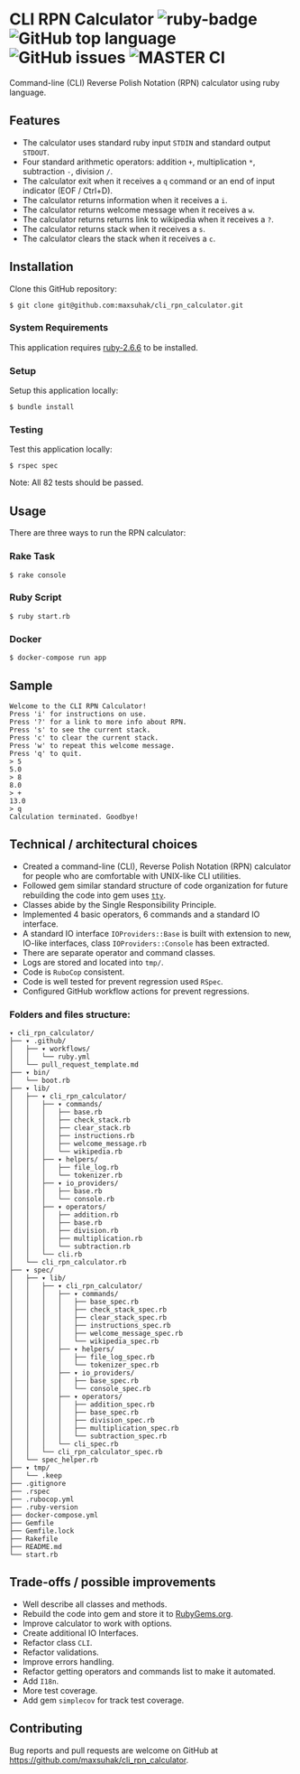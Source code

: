 CLI RPN Calculator <img src="https://img.shields.io/badge/ruby%20-v2.6.6-brightgreen.svg" title="ruby-badge"> <img alt="GitHub top language" src="https://img.shields.io/github/languages/top/maxsuhak/cli_rpn_calculator"> <img alt="GitHub issues" src="https://img.shields.io/github/issues/maxsuhak/cli_rpn_calculator"> ![MASTER CI](https://github.com/maxsuhak/cli_rpn_calculator/workflows/CI/badge.svg?branch=master)
===================

Command-line (CLI) Reverse Polish Notation (RPN) calculator using ruby language.

## Features

* The calculator uses standard ruby input `STDIN` and standard output `STDOUT`.
* Four standard arithmetic operators: addition `+`, multiplication `*`, subtraction `-`, division `/`.
* The calculator exit when it receives a `q` command or an end of input indicator (EOF / Ctrl+D).
* The calculator returns information when it receives a `i`.
* The calculator returns welcome message when it receives a `w`.
* The calculator returns returns link to wikipedia when it receives a `?`.
* The calculator returns stack when it receives a `s`.
* The calculator clears the stack when it receives a `c`.

## Installation

Clone this GitHub repository:

```
$ git clone git@github.com:maxsuhak/cli_rpn_calculator.git
```

### System Requirements

This application requires [ruby-2.6.6](https://www.ruby-lang.org/en/news/2020/03/31/ruby-2-6-6-released/) to be installed.

### Setup

Setup this application locally:

```
$ bundle install
```

### Testing

Test this application locally:

```
$ rspec spec
```

Note: All 82 tests should be passed.

## Usage

There are three ways to run the RPN calculator:

### Rake Task

```
$ rake console
```

### Ruby Script

```
$ ruby start.rb
```

### Docker

```
$ docker-compose run app
```

## Sample

```
Welcome to the CLI RPN Calculator!
Press 'i' for instructions on use.
Press '?' for a link to more info about RPN.
Press 's' to see the current stack.
Press 'c' to clear the current stack.
Press 'w' to repeat this welcome message.
Press 'q' to quit.
> 5
5.0
> 8
8.0
> +
13.0
> q
Calculation terminated. Goodbye!
```

## Technical / architectural choices

* Created a command-line (CLI), Reverse Polish Notation (RPN) calculator for people who are comfortable with UNIX-like CLI utilities.
* Followed gem similar standard structure of code organization for future rebuilding the code into gem uses [`tty`](https://github.com/piotrmurach/tty).
* Classes abide by the Single Responsibility Principle.
* Implemented 4 basic operators, 6 commands and a standard IO interface.
* A standard IO interface `IOProviders::Base` is built with extension to new, IO-like interfaces, class `IOProviders::Console` has been extracted.
* There are separate operator and command classes.
* Logs are stored and located into `tmp/`.
* Code is `RuboCop` consistent.
* Code is well tested for prevent regression used `RSpec`.
* Configured GitHub workflow actions for prevent regressions.

### Folders and files structure:

```
▾ cli_rpn_calculator/
├── ▾ .github/
│   ├── ▾ workflows/
│   │   └── ruby.yml
│   └── pull_request_template.md
├── ▾ bin/
│   └── boot.rb
├── ▾ lib/
│   ├── ▾ cli_rpn_calculator/
│   │   ├── ▾ commands/
│   │   │   ├── base.rb
│   │   │   ├── check_stack.rb
│   │   │   ├── clear_stack.rb
│   │   │   ├── instructions.rb
│   │   │   ├── welcome_message.rb
│   │   │   └── wikipedia.rb
│   │   ├── ▾ helpers/
│   │   │   ├── file_log.rb
│   │   │   └── tokenizer.rb
│   │   ├── ▾ io_providers/
│   │   │   ├── base.rb
│   │   │   └── console.rb
│   │   ├── ▾ operators/
│   │   │   ├── addition.rb
│   │   │   ├── base.rb
│   │   │   ├── division.rb
│   │   │   ├── multiplication.rb
│   │   │   └── subtraction.rb
│   │   └── cli.rb
│   └── cli_rpn_calculator.rb
├── ▾ spec/
│   ├── ▾ lib/
│   │   ├── ▾ cli_rpn_calculator/
│   │   │   ├── ▾ commands/
│   │   │   │   ├── base_spec.rb
│   │   │   │   ├── check_stack_spec.rb
│   │   │   │   ├── clear_stack_spec.rb
│   │   │   │   ├── instructions_spec.rb
│   │   │   │   ├── welcome_message_spec.rb
│   │   │   │   └── wikipedia_spec.rb
│   │   │   ├── ▾ helpers/
│   │   │   │   ├── file_log_spec.rb
│   │   │   │   └── tokenizer_spec.rb
│   │   │   ├── ▾ io_providers/
│   │   │   │   ├── base_spec.rb
│   │   │   │   └── console_spec.rb
│   │   │   ├── ▾ operators/
│   │   │   │   ├── addition_spec.rb
│   │   │   │   ├── base_spec.rb
│   │   │   │   ├── division_spec.rb
│   │   │   │   ├── multiplication_spec.rb
│   │   │   │   └── subtraction_spec.rb
│   │   │   └── cli_spec.rb
│   │   └── cli_rpn_calculator_spec.rb
│   └── spec_helper.rb
├── ▾ tmp/
│   └── .keep
├── .gitignore
├── .rspec
├── .rubocop.yml
├── .ruby-version
├── docker-compose.yml
├── Gemfile
├── Gemfile.lock
├── Rakefile
├── README.md
└── start.rb
```

## Trade-offs / possible improvements

* Well describe all classes and methods.
* Rebuild the code into gem and store it to [RubyGems.org](https://rubygems.org/).
* Improve calculator to work with options.
* Create additional IO Interfaces.
* Refactor class `CLI`.
* Refactor validations.
* Improve errors handling.
* Refactor getting operators and commands list to make it automated.
* Add `I18n`.
* More test coverage.
* Add gem `simplecov` for track test coverage.

## Contributing

Bug reports and pull requests are welcome on GitHub at https://github.com/maxsuhak/cli_rpn_calculator.
